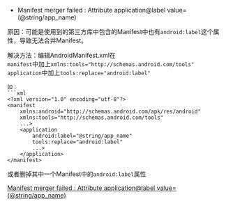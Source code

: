 - Manifest merger failed : Attribute application@label value=(@string/app_name)

原因：可能是使用到的第三方库中包含的Manifest中也有`android:label`这个属性，导致无法合并Manifest。

解决方法：编辑AndroidManifest.xml在  
`manifest`中加上`xmlns:tools="http://schemas.android.com/tools"`  
`application`中加上`tools:replace="android:label"`  
```
如：
```xml
<?xml version="1.0" encoding="utf-8"?>  
<manifest  
    xmlns:android="http://schemas.android.com/apk/res/android"  
    xmlns:tools="http://schemas.android.com/tools"  
    ...>
    <application
        android:label="@string/app_name"
        tools:replace="android:label"
        ...>
    </application>
</manifest>
```
或者删掉其中一个Manifest中的`android:label`属性

[Manifest merger failed : Attribute application@label value=(@string/app_name)](https://blog.csdn.net/goodmentc/article/details/51088621)